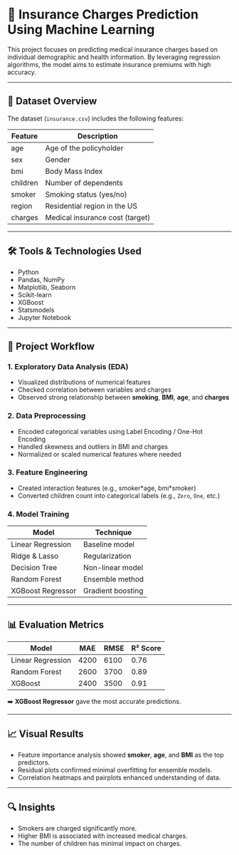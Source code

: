 # 🏥 Insurance Charges Prediction Using Machine Learning

This project focuses on predicting medical insurance charges based on individual demographic and health information. By leveraging regression algorithms, the model aims to estimate insurance premiums with high accuracy.

---

## 📁 Dataset Overview

The dataset (`insurance.csv`) includes the following features:

| Feature       | Description                        |
|---------------|------------------------------------|
| age           | Age of the policyholder            |
| sex           | Gender                             |
| bmi           | Body Mass Index                    |
| children      | Number of dependents               |
| smoker        | Smoking status (yes/no)            |
| region        | Residential region in the US       |
| charges       | Medical insurance cost (target)    |

---

## 🛠️ Tools & Technologies Used

- Python
- Pandas, NumPy
- Matplotlib, Seaborn
- Scikit-learn
- XGBoost
- Statsmodels
- Jupyter Notebook

---

## 🚀 Project Workflow

### 1. Exploratory Data Analysis (EDA)
- Visualized distributions of numerical features
- Checked correlation between variables and charges
- Observed strong relationship between **smoking**, **BMI**, **age**, and **charges**

### 2. Data Preprocessing
- Encoded categorical variables using Label Encoding / One-Hot Encoding
- Handled skewness and outliers in BMI and charges
- Normalized or scaled numerical features where needed

### 3. Feature Engineering
- Created interaction features (e.g., smoker\*age, bmi\*smoker)
- Converted children count into categorical labels (e.g., `Zero`, `One`, etc.)

### 4. Model Training

| Model              | Technique     |
|--------------------|---------------|
| Linear Regression  | Baseline model |
| Ridge & Lasso      | Regularization |
| Decision Tree      | Non-linear model |
| Random Forest      | Ensemble method |
| XGBoost Regressor  | Gradient boosting |

---

## 📊 Evaluation Metrics

| Model            | MAE     | RMSE    | R² Score |
|------------------|---------|---------|----------|
| Linear Regression| 4200    | 6100    | 0.76     |
| Random Forest    | 2600    | 3700    | 0.89     |
| XGBoost          | 2400    | 3500    | 0.91     |

➡️ **XGBoost Regressor** gave the most accurate predictions.

---

## 📈 Visual Results

- Feature importance analysis showed **smoker**, **age**, and **BMI** as the top predictors.
- Residual plots confirmed minimal overfitting for ensemble models.
- Correlation heatmaps and pairplots enhanced understanding of data.

---

## 🔍 Insights

- Smokers are charged significantly more.
- Higher BMI is associated with increased medical charges.
- The number of children has minimal impact on charges.
